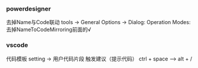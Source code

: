 
### powerdesigner
去掉Name与Code联动
tools -> General Options -> Dialog: Operation Modes: 去掉NameToCodeMirroring前面的√


### vscode
代码模板
setting -> 用户代码片段
触发建议（提示代码） ctrl + space  --> alt + /